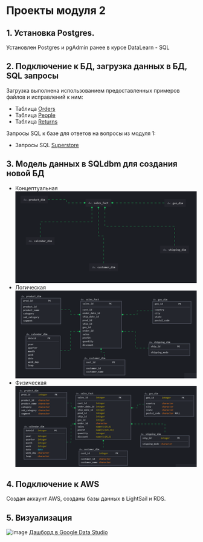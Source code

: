 # Проекты модуля 2

## 1. Установка Postgres.
Установлен Postgres и pgAdmin ранее в курсе DataLearn - SQL
## 2. Подключение к БД, загрузка данных в БД, SQL запросы
Загрузка выполнена использованием предоставленных примеров файлов и исправлений к ним:
- Таблица [Orders](./2_3_orders.sql)
- Таблица [People](./2_3_people.sql)
- Таблица [Returns](./2_3_returns.sql)

Запросы SQL к базе для ответов на вопросы из модуля 1:
-  Запросы SQL [Superstore](./2_3_3_superstore.sql)
## 3. Модель данных в SQLdbm для создания новой БД
- Концептуальная ![модель](./2_4_1_conceptual_dbm.png)
- Логическая ![модель](./2_4_1_logical_dbm.png)
- Физическая ![модель](./2_4_1_physical_dbm.png)
## 4. Подключение к AWS
Создан аккаунт AWS, созданы базы данных в LightSail и RDS.
## 5. Визуализация

![image](https://user-images.githubusercontent.com/90471699/134238751-8aa30360-ce7b-43b8-acfc-5d9a9d8b90b7.png)
[Дашборд в Google Data Studio]( https://datastudio.google.com/s/lmeFIPry_20)
